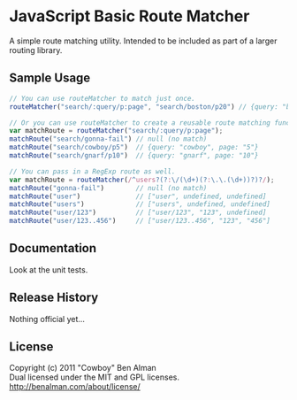 # JavaScript Basic Route Matcher
A simple route matching utility. Intended to be included as part of a larger routing library.

## Sample Usage
```javascript
// You can use routeMatcher to match just once.
routeMatcher("search/:query/p:page", "search/boston/p20") // {query: "boston", page: "20"}

// Or you can use routeMatcher to create a reusable route matching function.
var matchRoute = routeMatcher("search/:query/p:page");
matchRoute("search/gonna-fail") // null (no match)
matchRoute("search/cowboy/p5")  // {query: "cowboy", page: "5"}
matchRoute("search/gnarf/p10")  // {query: "gnarf", page: "10"}

// You can pass in a RegExp route as well.
var matchRoute = routeMatcher(/^users?(?:\/(\d+)(?:\.\.(\d+))?)?/);
matchRoute("gonna-fail")        // null (no match)
matchRoute("user")              // ["user", undefined, undefined]
matchRoute("users")             // ["users", undefined, undefined]
matchRoute("user/123")          // ["user/123", "123", undefined]
matchRoute("user/123..456")     // ["user/123..456", "123", "456"]
```

## Documentation
Look at the unit tests.

## Release History
Nothing official yet...

## License
Copyright (c) 2011 "Cowboy" Ben Alman  
Dual licensed under the MIT and GPL licenses.  
<http://benalman.com/about/license/>
